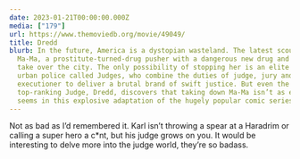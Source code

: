 ```yaml
---
date: 2023-01-21T00:00:00.000Z
media: ["179"]
url: https://www.themoviedb.org/movie/49049/
title: Dredd
blurb: In the future, America is a dystopian wasteland. The latest scourge is
  Ma-Ma, a prostitute-turned-drug pusher with a dangerous new drug and aims to
  take over the city. The only possibility of stopping her is an elite group of
  urban police called Judges, who combine the duties of judge, jury and
  executioner to deliver a brutal brand of swift justice. But even the
  top-ranking Judge, Dredd, discovers that taking down Ma-Ma isn’t as easy as it
  seems in this explosive adaptation of the hugely popular comic series.
---
```


Not as bad as I’d remembered it. Karl isn’t throwing a spear at a Haradrim or calling a super hero a c*nt, but his judge grows on you. It would be interesting to delve more into the judge world, they’re so badass.

